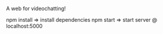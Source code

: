A web for videochatting!

npm install => install dependencies
npm start   => start server @ localhost:5000